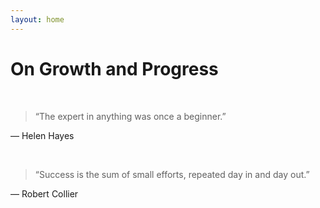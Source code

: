```yaml
---
layout: home
---
```


# On Growth and Progress

<br>

> “The expert in anything was once a beginner.”

— Helen Hayes

<br>

> “Success is the sum of small efforts, repeated day in and day out.”

— Robert Collier

<br>
